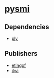 # [pysmi](https://pypi.org/project/pysmi)

## Dependencies
- [ply](packages/p/ply.md)



## Publishers
- [etingof](https://pypi.org/user/etingof)
- [ilya](https://pypi.org/user/ilya)

